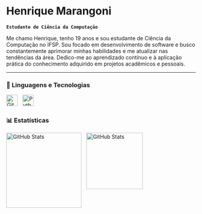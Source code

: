 # Henrique Marangoni

**`Estudante de Ciência da Computação`**

Me chamo Henrique, tenho 19 anos e sou estudante de Ciência da Computação no IFSP. Sou focado em desenvolvimento de software e busco constantemente aprimorar minhas habilidades e me atualizar nas tendências da área. Dedico-me ao aprendizado contínuo e à aplicação prática do conhecimento adquirido em projetos acadêmicos e pessoais.

---

### 🤖 Linguagens e Tecnologias

<img 
    align="left" 
    alt="Git" 
    title="Git"
    width="30px" 
    style="padding-right: 10px;" 
    src="https://cdn.jsdelivr.net/gh/devicons/devicon@latest/icons/git/git-original.svg" 
/>
<img 
    align="left" 
    alt="Python" 
    title="Python"
    width="30px" 
    style="padding-right: 10px;" 
    src="https://cdn.jsdelivr.net/gh/devicons/devicon@latest/icons/python/python-original.svg" 
/>

<br/>
<br/>

### 📊 Estatísticas

<p>
  <img 
    align="left" 
    alt="GitHub Stats" 
    height="200" 
    style="padding-right: 10px;" 
    src="https://github-readme-stats.vercel.app/api?username=R1ck-dev&show_icons=true&theme=tokyonight&include_all_commits=true&locale=pt-br" 
  />

<img 
      align="left" 
      alt="GitHub Stats" 
      height="150" 
      src="https://github-readme-stats.vercel.app/api/top-langs/?username=r1ck-dev&theme=tokyonight&layout=compact&custom_title=Tecnologias&langs_count=9" 
  />

</p>
